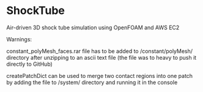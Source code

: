 # ShockTube
Air-driven 3D shock tube simulation using OpenFOAM and AWS EC2

Warnings:

constant_polyMesh_faces.rar file has to be added to /constant/polyMesh/ directory after unzipping to an ascii text file (the file was to heavy to push it directly to GitHub)

createPatchDict can be used to merge two contact regions into one patch by adding the file to /system/ directory and running it in the console
